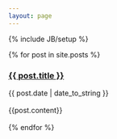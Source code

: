 ```yaml
---
layout: page
---
```

{% include JB/setup %}

<div class="posts">
  {% for post in site.posts %}
	<div>
	<a href="{{ BASE_PATH }}{{ post.url }}"><h3>{{ post.title }}</h3></a>
	<span>{{ post.date | date_to_string }}</span>
	<br/>	<br/>
	<div>{{post.content}}</div>
	</div>
	<br/>
	<script type="text/javascript">
    google_ad_client = "ca-pub-3038637209475832";
    google_ad_slot = "3145966558";
    google_ad_width = 320;
    google_ad_height = 50;
</script>
<!-- Social India Small footer -->
<script type="text/javascript"
src="//pagead2.googlesyndication.com/pagead/show_ads.js">
</script>
  {% endfor %}
</div>



